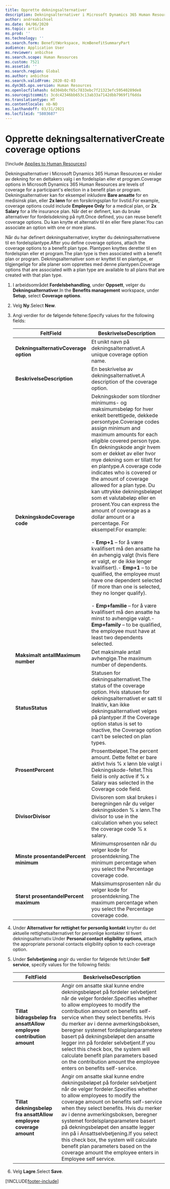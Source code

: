 ```yaml
---
title: Opprette dekningsalternativer
description: Dekningsalternativer i Microsoft Dynamics 365 Human Resources er nivåer av dekning for en deltakers valg i en fordelsplan eller et program.
author: andreabichsel
ms.date: 04/06/2020
ms.topic: article
ms.prod: ''
ms.technology: ''
ms.search.form: BenefitWorkspace, HcmBenefitSummaryPart
audience: Application User
ms.reviewer: anbichse
ms.search.scope: Human Resources
ms.custom: 7521
ms.assetid: ''
ms.search.region: Global
ms.author: anbichse
ms.search.validFrom: 2020-02-03
ms.dyn365.ops.version: Human Resources
ms.openlocfilehash: 6d304b0cf65c7833ebc7f21323efc59540289de8
ms.sourcegitcommit: 3cdc42346bb653c13ab33a7142dbb7969f1f6dda
ms.translationtype: HT
ms.contentlocale: nb-NO
ms.lasthandoff: 03/31/2021
ms.locfileid: "5803687"
---
```

# <a name="create-coverage-options"></a><span data-ttu-id="03a2b-103">Opprette dekningsalternativer</span><span class="sxs-lookup"><span data-stu-id="03a2b-103">Create coverage options</span></span>

[!include [Applies to Human Resources](../includes/applies-to-hr.md)]

<span data-ttu-id="03a2b-104">Dekningsalternativer i Microsoft Dynamics 365 Human Resources er nivåer av dekning for en deltakers valg i en fordelsplan eller et program.</span><span class="sxs-lookup"><span data-stu-id="03a2b-104">Coverage options in Microsoft Dynamics 365 Human Resources are levels of coverage for a participant's election in a benefit plan or program.</span></span> <span data-ttu-id="03a2b-105">Dekningsalternativer kan for eksempel inkludere **Bare ansatte** for en medisinsk plan, eller **2x lønn** for en forsikringsplan for livstid.</span><span class="sxs-lookup"><span data-stu-id="03a2b-105">For example, coverage options could include **Employee Only** for a medical plan, or **2x Salary** for a life insurance plan.</span></span> <span data-ttu-id="03a2b-106">Når det er definert, kan du bruke alternativer for fordelsdekning på nytt.</span><span class="sxs-lookup"><span data-stu-id="03a2b-106">Once defined, you can reuse benefit coverage options.</span></span> <span data-ttu-id="03a2b-107">Du kan knytte et alternativ til én eller flere planer.</span><span class="sxs-lookup"><span data-stu-id="03a2b-107">You can associate an option with one or more plans.</span></span>

<span data-ttu-id="03a2b-108">Når du har definert dekningsalternativer, knytter du dekningsalternativene til en fordelsplantype.</span><span class="sxs-lookup"><span data-stu-id="03a2b-108">After you define coverage options, attach the coverage options to a benefit plan type.</span></span> <span data-ttu-id="03a2b-109">Plantypen knyttes deretter til en fordelsplan eller et program.</span><span class="sxs-lookup"><span data-stu-id="03a2b-109">The plan type is then associated with a benefit plan or program.</span></span> <span data-ttu-id="03a2b-110">Dekningsalternativer som er knyttet til en plantype, er tilgjengelige for alle planer som opprettes med denne plantypen.</span><span class="sxs-lookup"><span data-stu-id="03a2b-110">Coverage options that are associated with a plan type are available to all plans that are created with that plan type.</span></span> 

1. <span data-ttu-id="03a2b-111">I arbeidsområdet **Fordelsbehandling**, under **Oppsett**, velger du **Dekningsalternativer**.</span><span class="sxs-lookup"><span data-stu-id="03a2b-111">In the **Benefits management** workspace, under **Setup**, select **Coverage options**.</span></span>

2. <span data-ttu-id="03a2b-112">Velg **Ny**.</span><span class="sxs-lookup"><span data-stu-id="03a2b-112">Select **New**.</span></span>

3. <span data-ttu-id="03a2b-113">Angi verdier for de følgende feltene:</span><span class="sxs-lookup"><span data-stu-id="03a2b-113">Specify values for the following fields:</span></span>

   | <span data-ttu-id="03a2b-114">Felt</span><span class="sxs-lookup"><span data-stu-id="03a2b-114">Field</span></span> | <span data-ttu-id="03a2b-115">Beskrivelse</span><span class="sxs-lookup"><span data-stu-id="03a2b-115">Description</span></span> |
   | --- | --- |
   | <span data-ttu-id="03a2b-116">**Dekningsalternativ**</span><span class="sxs-lookup"><span data-stu-id="03a2b-116">**Coverage option**</span></span> | <span data-ttu-id="03a2b-117">Et unikt navn på dekningsalternativet.</span><span class="sxs-lookup"><span data-stu-id="03a2b-117">A unique coverage option name.</span></span> |
   | <span data-ttu-id="03a2b-118">**Beskrivelse**</span><span class="sxs-lookup"><span data-stu-id="03a2b-118">**Description**</span></span> | <span data-ttu-id="03a2b-119">En beskrivelse av dekningsalternativet.</span><span class="sxs-lookup"><span data-stu-id="03a2b-119">A description of the coverage option.</span></span> |
   | <span data-ttu-id="03a2b-120">**Dekningskode**</span><span class="sxs-lookup"><span data-stu-id="03a2b-120">**Coverage code**</span></span> | <span data-ttu-id="03a2b-121">Dekningskoder som tilordner minimums- og maksimumsbeløp for hver enkelt berettigede, dekkede persontype.</span><span class="sxs-lookup"><span data-stu-id="03a2b-121">Coverage codes assign minimum and maximum amounts for each eligible covered person type.</span></span> <span data-ttu-id="03a2b-122">En dekningskode angir hvem som er dekket av eller hvor mye dekning som er tillatt for en plantype.</span><span class="sxs-lookup"><span data-stu-id="03a2b-122">A coverage code indicates who is covered or the amount of coverage allowed for a plan type.</span></span> <span data-ttu-id="03a2b-123">Du kan uttrykke dekningsbeløpet som et valutabeløp eller en prosent.</span><span class="sxs-lookup"><span data-stu-id="03a2b-123">You can express the amount of coverage as a dollar amount or a percentage.</span></span> <span data-ttu-id="03a2b-124">For eksempel:</span><span class="sxs-lookup"><span data-stu-id="03a2b-124">For example:</span></span></br></br><span data-ttu-id="03a2b-125">- **Emp+1** – for å være kvalifisert må den ansatte ha én avhengig valgt (hvis flere er valgt, er de ikke lenger kvalifisert).</span><span class="sxs-lookup"><span data-stu-id="03a2b-125">- **Emp+1** – to be qualified, the employee must have one dependent selected (if more than one is selected, they no longer qualify).</span></span></br></br><span data-ttu-id="03a2b-126">- **Emp+familie** – for å være kvalifisert må den ansatte ha minst to avhengige valgt.</span><span class="sxs-lookup"><span data-stu-id="03a2b-126">- **Emp+family** – to be qualified, the employee must have at least two dependents selected.</span></span> |
   | <span data-ttu-id="03a2b-127">**Maksimalt antall**</span><span class="sxs-lookup"><span data-stu-id="03a2b-127">**Maximum number**</span></span> | <span data-ttu-id="03a2b-128">Det maksimale antall avhengige.</span><span class="sxs-lookup"><span data-stu-id="03a2b-128">The maximum number of dependents.</span></span> |
   | <span data-ttu-id="03a2b-129">**Status**</span><span class="sxs-lookup"><span data-stu-id="03a2b-129">**Status**</span></span> | <span data-ttu-id="03a2b-130">Statusen for dekningsalternativet.</span><span class="sxs-lookup"><span data-stu-id="03a2b-130">The status of the coverage option.</span></span> <span data-ttu-id="03a2b-131">Hvis statusen for dekningsalternativet er satt til Inaktiv, kan ikke dekningsalternativet velges på plantyper.</span><span class="sxs-lookup"><span data-stu-id="03a2b-131">If the Coverage option status is set to Inactive, the Coverage option can’t be selected on plan types.</span></span> |
   | <span data-ttu-id="03a2b-132">**Prosent**</span><span class="sxs-lookup"><span data-stu-id="03a2b-132">**Percent**</span></span> | <span data-ttu-id="03a2b-133">Prosentbeløpet.</span><span class="sxs-lookup"><span data-stu-id="03a2b-133">The percent amount.</span></span> <span data-ttu-id="03a2b-134">Dette feltet er bare aktivt hvis % x lønn ble valgt i Dekningskode-feltet.</span><span class="sxs-lookup"><span data-stu-id="03a2b-134">This field is only active if % x Salary was selected in the Coverage code field.</span></span> |
   | <span data-ttu-id="03a2b-135">**Divisor**</span><span class="sxs-lookup"><span data-stu-id="03a2b-135">**Divisor**</span></span> | <span data-ttu-id="03a2b-136">Divisoren som skal brukes i beregningen når du velger dekningskoden % x lønn.</span><span class="sxs-lookup"><span data-stu-id="03a2b-136">The divisor to use in the calculation when you select the coverage code % x salary.</span></span> |
   | <span data-ttu-id="03a2b-137">**Minste prosentandel**</span><span class="sxs-lookup"><span data-stu-id="03a2b-137">**Percent minimum**</span></span> | <span data-ttu-id="03a2b-138">Minimumsprosenten når du velger kode for prosentdekning.</span><span class="sxs-lookup"><span data-stu-id="03a2b-138">The minimum percentage when you select the Percentage coverage code.</span></span> |
   | <span data-ttu-id="03a2b-139">**Størst prosentandel**</span><span class="sxs-lookup"><span data-stu-id="03a2b-139">**Percent maximum**</span></span> | <span data-ttu-id="03a2b-140">Maksimumsprosenten når du velger kode for prosentdekning.</span><span class="sxs-lookup"><span data-stu-id="03a2b-140">The maximum percentage when you select the Percentage coverage code.</span></span> |

4. <span data-ttu-id="03a2b-141">Under **Alternativer for rettighet for personlig kontakt** knytter du det aktuelle rettighetsalternativet for personlige kontakter til hvert dekningsalternativ.</span><span class="sxs-lookup"><span data-stu-id="03a2b-141">Under **Personal contact eligibility options**, attach the appropriate personal contacts eligibility option to each coverage option.</span></span>

5. <span data-ttu-id="03a2b-142">Under **Selvbetjening** angir du verdier for følgende felt:</span><span class="sxs-lookup"><span data-stu-id="03a2b-142">Under **Self service**, specify values for the following fields:</span></span>

   | <span data-ttu-id="03a2b-143">Felt</span><span class="sxs-lookup"><span data-stu-id="03a2b-143">Field</span></span> | <span data-ttu-id="03a2b-144">Beskrivelse</span><span class="sxs-lookup"><span data-stu-id="03a2b-144">Description</span></span> |
   | --- | --- |
   | <span data-ttu-id="03a2b-145">**Tillat bidragsbeløp fra ansatt**</span><span class="sxs-lookup"><span data-stu-id="03a2b-145">**Allow employee contribution amount**</span></span> | <span data-ttu-id="03a2b-146">Angir om ansatte skal kunne endre dekningsbeløpet på fordeler selvbetjent når de velger fordeler.</span><span class="sxs-lookup"><span data-stu-id="03a2b-146">Specifies whether to allow employees to modify the contribution amount on benefits self-service when they select benefits.</span></span> <span data-ttu-id="03a2b-147">Hvis du merker av i denne avmerkingsboksen, beregner systemet fordelsplanparametere basert på dekningsbeløpet den ansatte legger inn på fordeler selvbetjent.</span><span class="sxs-lookup"><span data-stu-id="03a2b-147">If you select this check box, the system will calculate benefit plan parameters based on the contribution amount the employee enters on benefits self-service.</span></span> |
   | <span data-ttu-id="03a2b-148">**Tillat dekningsbeløp fra ansatt**</span><span class="sxs-lookup"><span data-stu-id="03a2b-148">**Allow employee coverage amount**</span></span> | <span data-ttu-id="03a2b-149">Angir om ansatte skal kunne endre dekningsbeløpet på fordeler selvbetjent når de velger fordeler.</span><span class="sxs-lookup"><span data-stu-id="03a2b-149">Specifies whether to allow employees to modify the coverage amount on benefits self-service when they select benefits.</span></span> <span data-ttu-id="03a2b-150">Hvis du merker av i denne avmerkingsboksen, beregner systemet fordelsplanparametere basert på dekningsbeløpet den ansatte legger inn på i Ansattselvbetjening.</span><span class="sxs-lookup"><span data-stu-id="03a2b-150">If you select this check box, the system will calculate benefit plan parameters based on the coverage amount the employee enters in Employee self service.</span></span> |

6. <span data-ttu-id="03a2b-151">Velg **Lagre**.</span><span class="sxs-lookup"><span data-stu-id="03a2b-151">Select **Save**.</span></span> 


[!INCLUDE[footer-include](../includes/footer-banner.md)]